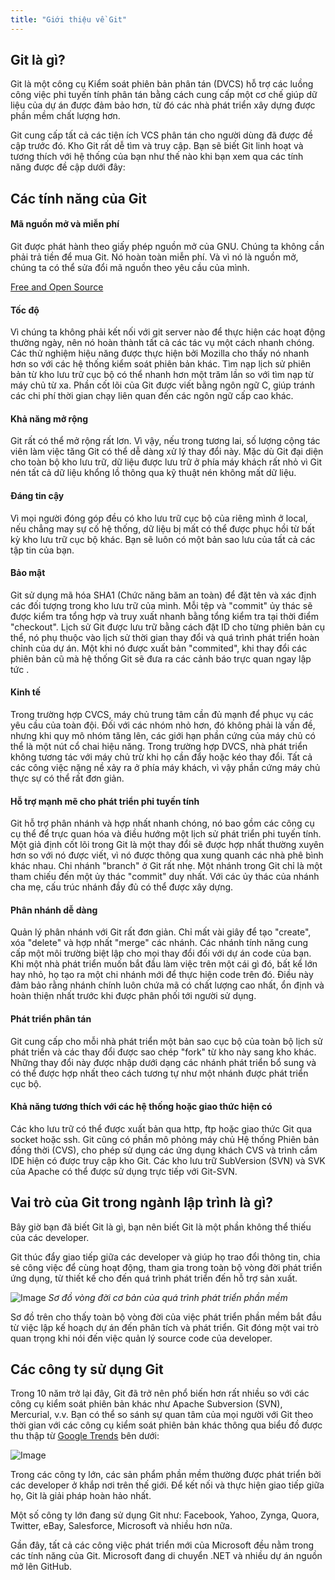 ```yaml
---
title: "Giới thiệu về Git"
---
```


## Git là gì?
Git là một công cụ Kiểm soát phiên bản phân tán (DVCS) hỗ trợ các luồng công việc phi tuyến tính phân tán bằng cách cung cấp một cơ chế giúp dữ liệu của dự án được đảm bảo hơn, từ đó các nhà phát triển xây dựng được phần mềm chất lượng hơn. 

Git cung cấp tất cả các tiện ích VCS phân tán cho người dùng đã được đề cập trước đó. Kho Git rất dễ tìm và truy cập. Bạn sẽ biết Git linh hoạt và tương thích với hệ thống của bạn như thế nào khi bạn xem qua các tính năng được đề cập dưới đây:

## Các tính năng của Git
#### Mã nguồn mở và miễn phí
Git được phát hành theo giấy phép nguồn mở của GNU. Chúng ta không cần phải trả tiền để mua Git. Nó hoàn toàn miễn phí. Và vì nó là nguồn mở, chúng ta có thể sửa đổi mã nguồn theo yêu cầu của mình.

[Free and Open Source](https://git-scm.com/about/free-and-open-source)

#### Tốc độ
Vì chúng ta không phải kết nối với git server nào để thực hiện các hoạt động thường ngày, nên nó hoàn thành tất cả các tác vụ một cách nhanh chóng. Các thử nghiệm hiệu năng được thực hiện bởi Mozilla cho thấy nó nhanh hơn so với các hệ thống kiểm soát phiên bản khác. Tìm nạp lịch sử phiên bản từ kho lưu trữ cục bộ có thể nhanh hơn một trăm lần so với tìm nạp từ máy chủ từ xa. Phần cốt lõi của Git được viết bằng ngôn ngữ C, giúp tránh các chi phí thời gian chạy liên quan đến các ngôn ngữ cấp cao khác.

#### Khả năng mở rộng
Git rất có thể mở rộng rất lơn. Vì vậy, nếu trong tương lai, số lượng cộng tác viên làm việc tăng Git có thể dễ dàng xử lý thay đổi này. Mặc dù Git đại diện cho toàn bộ kho lưu trữ, dữ liệu được lưu trữ ở phía máy khách rất nhỏ vì Git nén tất cả dữ liệu khổng lồ thông qua kỹ thuật nén không mất dữ liệu.

#### Đáng tin cậy
Vì mọi người đóng góp đều có kho lưu trữ cục bộ của riêng mình ở local, nếu chẳng may sự cố hệ thống, dữ liệu bị mất có thể được phục hồi từ bất kỳ kho lưu trữ cục bộ khác. Bạn sẽ luôn có một bản sao lưu của tất cả các tập tin của bạn.

#### Bảo mật
Git sử dụng mã hóa SHA1 (Chức năng băm an toàn) để đặt tên và xác định các đối tượng trong kho lưu trữ của mình. Mỗi tệp và "commit" ủy thác sẽ được kiểm tra tổng hợp và truy xuất nhanh bằng tổng kiểm tra tại thời điểm "checkout". Lịch sử Git được lưu trữ bằng cách đặt ID cho từng phiên bản cụ thể, nó phụ thuộc vào lịch sử thời gian thay đổi và quá trình phát triển hoàn chỉnh của dự án. Một khi nó được xuất bản "commited", khi thay đổi các phiên bản cũ mà hệ thống Git sẽ đưa ra các cảnh báo trực quan ngay lập tức .

#### Kinh tế
Trong trường hợp CVCS, máy chủ trung tâm cần đủ mạnh để phục vụ các yêu cầu của toàn đội. Đối với các nhóm nhỏ hơn, đó không phải là vấn đề, nhưng khi quy mô nhóm tăng lên, các giới hạn phần cứng của máy chủ có thể là một nút cổ chai hiệu năng. Trong trường hợp DVCS, nhà phát triển không tương tác với máy chủ trừ khi họ cần đẩy hoặc kéo thay đổi. Tất cả các công việc nặng nề xảy ra ở phía máy khách, vì vậy phần cứng máy chủ thực sự có thể rất đơn giản.

#### Hỗ trợ mạnh mẽ cho phát triển phi tuyến tính
Git hỗ trợ phân nhánh và hợp nhất nhanh chóng, nó bao gồm các công cụ cụ thể để trực quan hóa và điều hướng một lịch sử phát triển phi tuyến tính. Một giả định cốt lõi trong Git là một thay đổi sẽ được hợp nhất thường xuyên hơn so với nó được viết, vì nó được thông qua xung quanh các nhà phê bình khác nhau. Chi nhánh "branch" ở Git rất nhẹ. Một nhánh trong Git chỉ là một tham chiếu đến một ủy thác "commit" duy nhất. Với các ủy thác của nhánh cha mẹ, cấu trúc nhánh đầy đủ có thể được xây dựng.

#### Phân nhánh dễ dàng
Quản lý phân nhánh với Git rất đơn giản. Chỉ mất vài giây để tạo "create", xóa "delete" và hợp nhất "merge" các nhánh. Các nhánh tính năng cung cấp một môi trường biệt lập cho mọi thay đổi đối với dự án code của bạn. Khi một nhà phát triển muốn bắt đầu làm việc trên một cái gì đó, bất kể lớn hay nhỏ, họ tạo ra một chi nhánh mới để thực hiện code trên đó. Điều này đảm bảo rằng nhánh chính luôn chứa mã  có chất lượng cao nhất, ổn định và hoàn thiện nhất trước khi được phân phối tới người sử dụng.

#### Phát triển phân tán

Git cung cấp cho mỗi nhà phát triển một bản sao cục bộ của toàn bộ lịch sử phát triển và các thay đổi được sao chép "fork" từ kho này sang kho khác. Những thay đổi này được nhập dưới dạng các nhánh phát triển bổ sung và có thể được hợp nhất theo cách tương tự như một nhánh được phát triển cục bộ.

#### Khả năng tương thích với các hệ thống hoặc giao thức hiện có
Các kho lưu trữ có thể được xuất bản qua http, ftp hoặc giao thức Git qua socket hoặc ssh. Git cũng có phần mô phỏng máy chủ Hệ thống Phiên bản đồng thời (CVS), cho phép sử dụng các ứng dụng khách CVS và trình cắm IDE hiện có được truy cập kho Git. Các kho lưu trữ SubVersion (SVN) và SVK của Apache có thể được sử dụng trực tiếp với Git-SVN.

## Vai trò của Git trong ngành lập trình là gì?

Bây giờ bạn đã biết Git là gì, bạn nên biết Git là một phần không thể thiếu của các developer.

Git thúc đẩy giao tiếp giữa các developer và giúp họ trao đổi thông tin, chia sẻ công việc để cùng hoạt động, tham gia trong toàn bộ vòng đời phát triển ứng dụng, từ thiết kế cho đến quá trình phát triển đến hỗ trợ sản xuất.


![Image](./images/lessons/01-introduction/sdlc.png)
*Sơ đồ vòng đời cơ bản của quá trình phát triển phần mềm*

Sơ đồ trên cho thấy toàn bộ vòng đời của việc phát triển phần mềm bắt đầu từ việc lập kế hoạch dự án đến phân tích và phát triển. Git đóng một vai trò quan trọng khi nói đến việc quản lý source code của developer.
## Các công ty sử dụng Git

Trong 10 năm trở lại đây, Git đã trở nên phổ biến hơn rất nhiều so với các công cụ kiểm soát phiên bản khác như Apache Subversion (SVN), Mercurial, v.v. Bạn có thể so sánh sự quan tâm của mọi người với Git theo thời gian với các công cụ kiểm soát phiên bản khác thông qua biểu đồ được thu thập từ [Google Trends](https://trends.google.com.vn/trends) bên dưới:

![Image](./images/lessons/01-introduction/google-trend.png)

Trong các công ty lớn, các sản phẩm phần mềm thường được phát triển bởi các developer ở khắp nơi trên thế giới. Để kết nối và thực hiện giao tiếp giữa họ, Git là giải pháp hoàn hảo nhất.

Một số công ty lớn đang sử dụng Git như: Facebook, Yahoo, Zynga, Quora, Twitter, eBay, Salesforce, Microsoft và nhiều hơn nữa.

Gần đây, tất cả các công việc phát triển mới của Microsoft đều nằm trong các tính năng của Git. Microsoft đang di chuyển .NET và nhiều dự án nguồn mở lên GitHub. 
